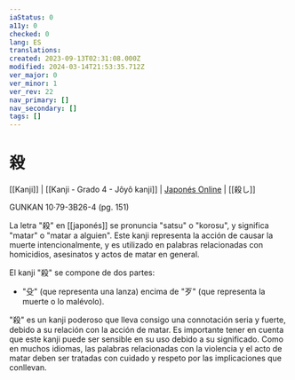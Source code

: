 ```yaml
---
iaStatus: 0
a11y: 0
checked: 0
lang: ES
translations: 
created: 2023-09-13T02:31:08.000Z
modified: 2024-03-14T21:53:35.712Z
ver_major: 0
ver_minor: 1
ver_rev: 22
nav_primary: []
nav_secondary: []
tags: []
---
```

# 殺

[[Kanji]] | [[Kanji - Grado 4 - Jôyô kanji]] | [Japonés Online](http://japonesonline.com/kanjis/busqueda/?s=%E6%AE%BA&x=0&y=0) | [[殺し]]

GUNKAN 10·79-3B26-4  (pg. 151)

La letra "殺" en [[japonés]] se pronuncia "satsu" o "korosu", y significa "matar" o "matar a alguien". Este kanji representa la acción de causar la muerte intencionalmente, y es utilizado en palabras relacionadas con homicidios, asesinatos y actos de matar en general.

El kanji "殺" se compone de dos partes:

- "殳" (que representa una lanza) encima de "歹" (que representa la muerte o lo malévolo).

"殺" es un kanji poderoso que lleva consigo una connotación seria y fuerte, debido a su relación con la acción de matar. Es importante tener en cuenta que este kanji puede ser sensible en su uso debido a su significado. Como en muchos idiomas, las palabras relacionadas con la violencia y el acto de matar deben ser tratadas con cuidado y respeto por las implicaciones que conllevan.